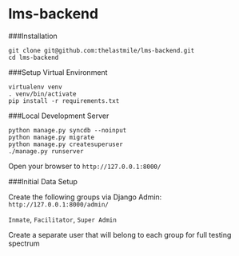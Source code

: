 # lms-backend


###Installation
```
git clone git@github.com:thelastmile/lms-backend.git
cd lms-backend
```

###Setup Virtual Environment
```
virtualenv venv
. venv/bin/activate
pip install -r requirements.txt
```

###Local Development Server
```
python manage.py syncdb --noinput
python manage.py migrate
python manage.py createsuperuser
./manage.py runserver
```

Open your browser to ```http://127.0.0.1:8000/```

###Initial Data Setup

Create the following groups via Django Admin: ```http://127.0.0.1:8000/admin/```

`Inmate`, `Facilitator`, `Super Admin`

Create a separate user that will belong to each group for full testing spectrum